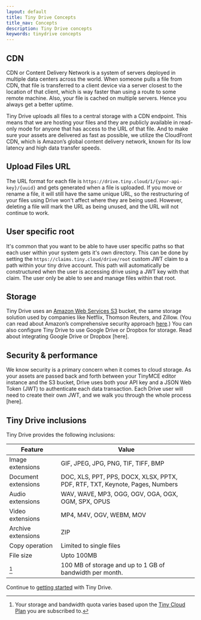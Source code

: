 ```yaml
---
layout: default
title: Tiny Drive Concepts
title_nav: Concepts
description: Tiny Drive concepts
keywords: tinydrive concepts
---
```


## CDN

CDN or Content Delivery Network is a system of servers deployed in multiple data centers across the world. When someone pulls a file from CDN, that file is transferred to a client device via a server closest to the location of that client, which is way faster than using a route to some remote machine. Also, your file is cached on multiple servers. Hence you always get a better uptime.

Tiny Drive uploads all files to a central storage with a CDN endpoint. This means that we are hosting your files and they are publicly available in read-only mode for anyone that has access to the URL of that file. And to make sure your assets are delivered as fast as possible, we utilize the CloudFront CDN, which is Amazon’s global content delivery network, known for its low latency and high data transfer speeds.

## Upload Files URL

The URL format for each file is `https://drive.tiny.cloud/1/{your-api-key}/{uuid}` and gets generated when a file is uploaded.
If you move or rename a file, it will still have the same unique URL, so the restructuring of your files using Drive won't affect where they are being used. However, deleting a file will mark the URL as being unused, and the URL will not continue to work.

## User specific root

It's common that you want to be able to have user specific paths so that each user within your system gets it's own directory. This can be done by setting the `https://claims.tiny.cloud/drive/root` custom JWT claim to a path within your tiny drive account. This path will automatically be constructured when the user is accessing drive using a JWT key with that claim. The user only be able to see and manage files within that root.

## Storage

Tiny Drive uses an [Amazon Web Services S3](https://aws.amazon.com/s3/) bucket, the same storage solution used by companies like Netflix, Thomson Reuters, and Zillow. (You can read about Amazon’s comprehensive security approach [here](https://aws.amazon.com/security/).)
You can also configure Tiny Drive to use Google Drive or Dropbox for storage. Read about integrating Google Drive or Dropbox [here].

## Security & performance

We know security is a primary concern when it comes to cloud storage. As your assets are passed back and forth between your TinyMCE editor instance and the S3 bucket, Drive uses both your API key and a JSON Web Token (JWT) to authenticate each data transaction. Each Drive user will need to create their own JWT, and we walk you through the whole process [here].

## Tiny Drive inclusions

Tiny Drive provides the following inclusions:

| Feature | Value |
| ------- | ----- |
| Image extensions | GIF, JPEG, JPG, PNG, TIF, TIFF, BMP |
| Document extensions | DOC, XLS, PPT, PPS, DOCX, XLSX, PPTX, PDF, RTF, TXT, Keynote, Pages, Numbers |
| Audio extensions | WAV, WAVE, MP3, OGG, OGV, OGA, OGX, OGM, SPX, OPUS |
| Video extensions | MP4, M4V, OGV, WEBM, MOV |
| Archive extensions | ZIP |
| Copy operation | Limited to single files |
| File size | Upto 100MB |
| [^Storage] | 100 MB of storage and up to 1 GB of bandwidth per month. |

[^Storage]: Your storage and bandwidth quota varies based upon the [Tiny Cloud Plan](https://www.tiny.cloud/pricing/) you are subscribed to.

Continue to [getting started](/tinydrive/getting-started/) with Tiny Drive.